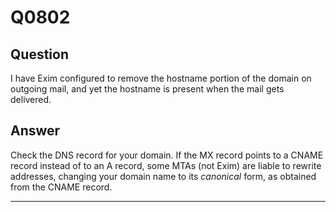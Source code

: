 Q0802
=====

Question
--------

I have Exim configured to remove the hostname portion of the domain on
outgoing mail, and yet the hostname is present when the mail gets
delivered.

Answer
------

Check the DNS record for your domain. If the MX record points to a CNAME record instead of to an A record, some MTAs (not Exim) are liable to rewrite addresses, changing your domain name to its _canonical_ form, as obtained from the CNAME record.

* * * * *
